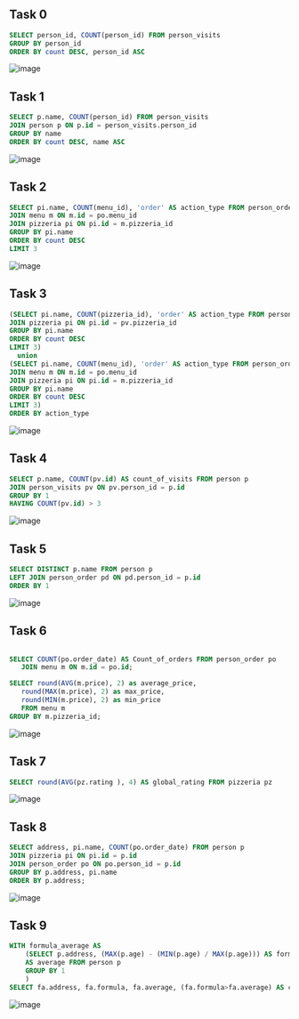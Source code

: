 ## Task 0
```sql
SELECT person_id, COUNT(person_id) FROM person_visits
GROUP BY person_id
ORDER BY count DESC, person_id ASC
```
![image](https://github.com/necessary22/db_practice/assets/93242683/1bf89425-1d47-4bb2-b8a7-fb841f93cfb9)

## Task 1
```sql  
SELECT p.name, COUNT(person_id) FROM person_visits
JOIN person p ON p.id = person_visits.person_id
GROUP BY name
ORDER BY count DESC, name ASC
```
![image](https://github.com/necessary22/db_practice/assets/93242683/9baf9e48-8679-4cf7-83ab-6c5cc06743b3)

## Task 2
```sql
SELECT pi.name, COUNT(menu_id), 'order' AS action_type FROM person_order po
JOIN menu m ON m.id = po.menu_id
JOIN pizzeria pi ON pi.id = m.pizzeria_id
GROUP BY pi.name
ORDER BY count DESC
LIMIT 3
```
![image](https://github.com/necessary22/db_practice/assets/93242683/9250e507-630a-454b-a91b-a89006031513)

## Task 3
```sql
(SELECT pi.name, COUNT(pizzeria_id), 'order' AS action_type FROM person_visits pv
JOIN pizzeria pi ON pi.id = pv.pizzeria_id
GROUP BY pi.name
ORDER BY count DESC
LIMIT 3)
  union
(SELECT pi.name, COUNT(menu_id), 'order' AS action_type FROM person_order po
JOIN menu m ON m.id = po.menu_id
JOIN pizzeria pi ON pi.id = m.pizzeria_id
GROUP BY pi.name
ORDER BY count DESC
LIMIT 3)
ORDER BY action_type
```
![image](https://github.com/necessary22/db_practice/assets/93242683/537a07b2-9144-433b-a274-09f96090e818)

## Task 4 
```sql
SELECT p.name, COUNT(pv.id) AS count_of_visits FROM person p
JOIN person_visits pv ON pv.person_id = p.id
GROUP BY 1
HAVING COUNT(pv.id) > 3
```
![image](https://github.com/necessary22/db_practice/assets/93242683/7fd846a5-24f6-438c-bf1d-ee725339122d)

## Task 5
```sql
SELECT DISTINCT p.name FROM person p
LEFT JOIN person_order pd ON pd.person_id = p.id
ORDER BY 1
```
![image](https://github.com/necessary22/db_practice/assets/93242683/6d0fda03-8af3-43eb-a969-1541ee858a0d)

## Task 6 
```sql

SELECT COUNT(po.order_date) AS Count_of_orders FROM person_order po
   JOIN menu m ON m.id = po.id;

SELECT round(AVG(m.price), 2) as average_price,
   round(MAX(m.price), 2) as max_price,
   round(MIN(m.price), 2) as min_price
   FROM menu m
GROUP BY m.pizzeria_id;
```
![image](https://github.com/necessary22/db_practice/assets/93242683/e578ee40-605c-4f36-bd81-58d95f80cc1a)

## Task 7 
```sql
SELECT round(AVG(pz.rating ), 4) AS global_rating FROM pizzeria pz
```
![image](https://github.com/necessary22/db_practice/assets/93242683/ec26e2e6-3b43-46bb-af1f-76618db50a27)

## Task 8
```sql
SELECT address, pi.name, COUNT(po.order_date) FROM person p
JOIN pizzeria pi ON pi.id = p.id
JOIN person_order po ON po.person_id = p.id 
GROUP BY p.address, pi.name
ORDER BY p.address;
```
![image](https://github.com/necessary22/db_practice/assets/93242683/e9f62ebe-1431-4b22-96cb-159f1f7265fa)

## Task 9
```sql
WITH formula_average AS 
	(SELECT p.address, (MAX(p.age) - (MIN(p.age) / MAX(p.age))) AS formula, ROUND(AVG(p.age),2)
	AS average FROM person p
	GROUP BY 1
	)
SELECT fa.address, fa.formula, fa.average, (fa.formula>fa.average) AS comparison FROM formula_average fa
```
![image](https://github.com/necessary22/db_practice/assets/93242683/3ca4c793-2952-4db6-82a4-3af5e449f60e)
